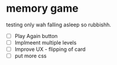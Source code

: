 # memory game

testing only wah falling asleep so rubbishh.

- [ ] Play Again button
- [ ] Implmeent multiple levels
- [ ] Improve UX - flipping of card
- [ ] put more css